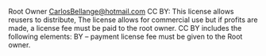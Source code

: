 Root Owner CarlosBellange@hotmail.com
CC BY: This license allows reusers to distribute, 
The license allows for commercial use but if profits are made, a license fee must be paid to the root owner.
CC BY includes the following elements:
BY  – payment license fee must be given to the Root owner. 
